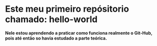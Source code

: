 # Este meu primeiro repósitorio chamado: hello-world
**Nele estou aprendendo a praticar como funciona realmente o Git-Hub,
pois até então so havia estudado a parte teórica.**
